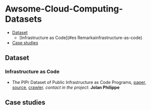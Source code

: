 # Awsome-Cloud-Computing-Datasets

* [Dataset](#dataset)
  + [Infrastructure as Code](#es Remarkainfrastructure-as-code)
* [Case studies](#case-studies)


## Dataset

### Infrastructure as Code
- The PIPr Dataset of Public Infrastructure as Code Programs, [paper](https://dl.acm.org/doi/pdf/10.1145/3643991.3644888), [source](https://zenodo.org/records/10173400), [crawler](). *contact in the project*: **Jolan Philippe**

## Case studies
